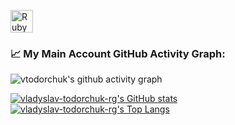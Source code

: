 <a href="https://www.ruby-lang.org/en/" target="_blank" rel="noreferrer"><img src="https://raw.githubusercontent.com/danielcranney/readme-generator/main/public/icons/skills/ruby-colored.svg" width="36" height="36" alt="Ruby" /></a>

### 📈 My Main Account GitHub Activity Graph:
![vtodorchuk's github activity graph](https://github-readme-activity-graph.cyclic.app/graph?username=vladyslav-todorchuk-rg&theme=github-compact)

[![vladyslav-todorchuk-rg's GitHub stats](https://github-readme-stats.vercel.app/api?username=vladyslav-todorchuk-rg&count_private=true&show_icons=true&theme=dark)](https://github.com/anuraghazra/github-readme-stats)
[![vladyslav-todorchuk-rg's Top Langs](https://github-readme-stats.vercel.app/api/top-langs/?username=vladyslav-todorchuk-rg&langs_count=50&layout=compact&theme=dark)](https://github.com/anuraghazra/github-readme-stats)
